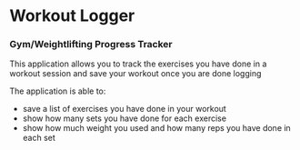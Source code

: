# Workout Logger

### Gym/Weightlifting Progress Tracker

This application allows you to track the exercises you have done in a workout session and save your workout once you are done logging

The application is able to:
- save a list of exercises you have done in your workout
- show how many sets you have done for each exercise
- show how much weight you used and how many reps you have done in each set
